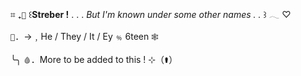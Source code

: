 ⌗ ₊` 🦇 ` ꒰**Streber !** . . . _But I'm known under some other names . ._ ꒱ 𓂃 ♡

`🍷`．→﹐He / They / It / Ey `﹪` 6teen `🕸️`

 ╰╮ `🩸`．More to be added to this ! ⊹（`⚰️`）
